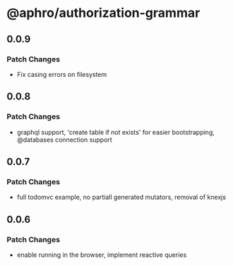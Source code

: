 # @aphro/authorization-grammar

## 0.0.9

### Patch Changes

- Fix casing errors on filesystem

## 0.0.8

### Patch Changes

- graphql support, 'create table if not exists' for easier bootstrapping, @databases connection support

## 0.0.7

### Patch Changes

- full todomvc example, no partiall generated mutators, removal of knexjs

## 0.0.6

### Patch Changes

- enable running in the browser, implement reactive queries
